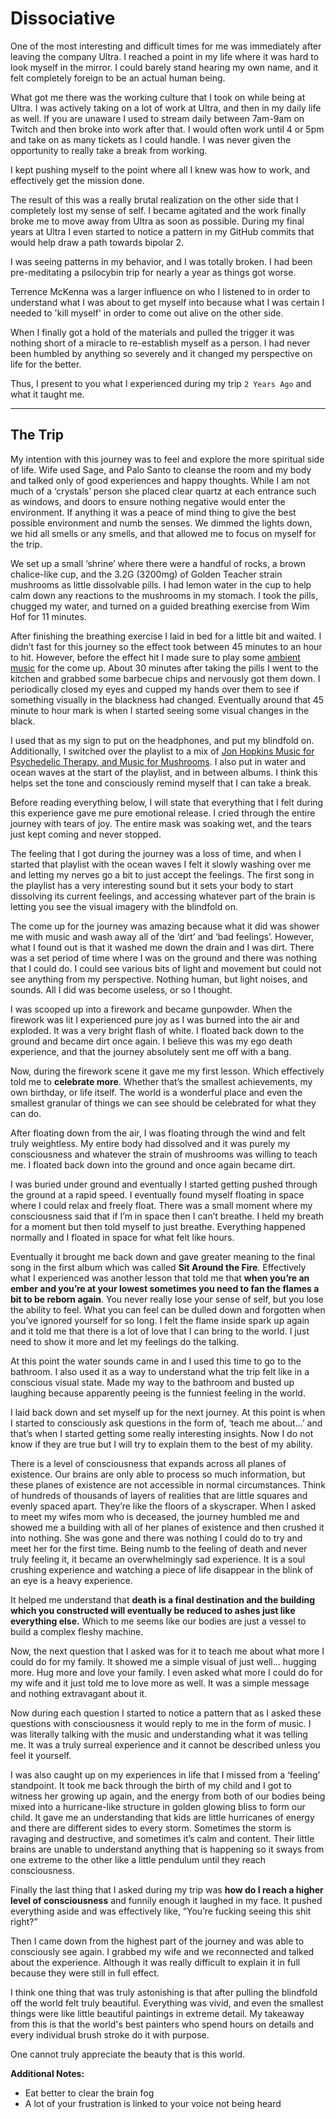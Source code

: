 # Dissociative

One of the most interesting and difficult times for me was immediately after leaving the company Ultra. I reached a point in my life where it was hard to look myself in the mirror. I could barely stand hearing my own name, and it felt completely foreign to be an actual human being.

What got me there was the working culture that I took on while being at Ultra. I was actively taking on a lot of work at Ultra, and then in my daily life as well. If you are unaware I used to stream daily between 7am-9am on Twitch and then broke into work after that. I would often work until 4 or 5pm and take on as many tickets as I could handle. I was never given the opportunity to really take a break from working. 

I kept pushing myself to the point where all I knew was how to work, and effectively get the mission done.

The result of this was a really brutal realization on the other side that I completely lost my sense of self. I became agitated and the work finally broke me to move away from Ultra as soon as possible. During my final years at Ultra I even started to notice a pattern in my GitHub commits that would help draw a path towards bipolar 2.

I was seeing patterns in my behavior, and I was totally broken. I had been pre-meditating a psilocybin trip for nearly a year as things got worse.

Terrence McKenna was a larger influence on who I listened to in order to understand what I was about to get myself into because what I was certain I needed to 'kill myself' in order to come out alive on the other side.

When I finally got a hold of the materials and pulled the trigger it was nothing short of a miracle to re-establish myself as a person. I had never been humbled by anything so severely and it changed my perspective on life for the better.

Thus, I present to you what I experienced during my trip `2 Years Ago` and what it taught me.

---

## The Trip

My intention with this journey was to feel and explore the more spiritual side of life. Wife used Sage, and Palo Santo to cleanse the room and my body and talked only of good experiences and happy thoughts. While I am not much of a ‘crystals’ person she placed clear quartz at each entrance such as windows, and doors to ensure nothing negative would enter the environment. If anything it was a peace of mind thing to give the best possible environment and numb the senses. We dimmed the lights down, we hid all smells or any smells, and that allowed me to focus on myself for the trip.

We set up a small ‘shrine’ where there were a handful of rocks, a brown chalice-like cup, and the 3.2G (3200mg) of Golden Teacher strain mushrooms as little dissolvable pills. I had lemon water in the cup to help calm down any reactions to the mushrooms in my stomach. I took the pills, chugged my water, and turned on a guided breathing exercise from Wim Hof for 11 minutes.

After finishing the breathing exercise I laid in bed for a little bit and waited. I didn’t fast for this journey so the effect took between 45 minutes to an hour to hit. However, before the effect hit I made sure to play some [ambient music](https://open.spotify.com/playlist/37i9dQZF1DXdf43Md5h6cE?si=3f8c11d94038485b) for the come up. About 30 minutes after taking the pills I went to the kitchen and grabbed some barbecue chips and nervously got them down. I periodically closed my eyes and cupped my hands over them to see if something visually in the blackness had changed. Eventually around that 45 minute to hour mark is when I started seeing some visual changes in the black.

I used that as my sign to put on the headphones, and put my blindfold on. Additionally, I switched over the playlist to a mix of [Jon Hopkins Music for Psychedelic Therapy, and Music for Mushrooms](https://open.spotify.com/playlist/3BCwZBy0fe28SxyLRDc3xq?si=c68b63f281094cea). I also put in water and ocean waves at the start of the playlist, and in between albums. I think this helps set the tone and consciously remind myself that I can take a break.

Before reading everything below, I will state that everything that I felt during this experience gave me pure emotional release. I cried through the entire journey with tears of joy. The entire mask was soaking wet, and the tears just kept coming and never stopped.

The feeling that I got during the journey was a loss of time, and when I started that playlist with the ocean waves I felt it slowly washing over me and letting my nerves go a bit to just accept the feelings. The first song in the playlist has a very interesting sound but it sets your body to start dissolving its current feelings, and accessing whatever part of the brain is letting you see the visual imagery with the blindfold on.

The come up for the journey was amazing because what it did was shower me with music and wash away all of the ‘dirt’ and ‘bad feelings’. However, what I found out is that it washed me down the drain and I was dirt. There was a set period of time where I was on the ground and there was nothing that I could do. I could see various bits of light and movement but could not see anything from my perspective. Nothing human, but light noises, and sounds. All I did was become useless, or so I thought.

I was scooped up into a firework and became gunpowder. When the firework was lit I experienced pure joy as I was burned into the air and exploded. It was a very bright flash of white. I floated back down to the ground and became dirt once again. I believe this was my ego death experience, and that the journey absolutely sent me off with a bang.

Now, during the firework scene it gave me my first lesson. Which effectively told me to **celebrate more**. Whether that’s the smallest achievements, my own birthday, or life itself. The world is a wonderful place and even the smallest granular of things we can see should be celebrated for what they can do.

After floating down from the air, I was floating through the wind and felt truly weightless. My entire body had dissolved and it was purely my consciousness and whatever the strain of mushrooms was willing to teach me. I floated back down into the ground and once again became dirt.

I was buried under ground and eventually I started getting pushed through the ground at a rapid speed. I eventually found myself floating in space where I could relax and freely float. There was a small moment where my consciousness said that if I’m in space then I can’t breathe. I held my breath for a moment but then told myself to just breathe. Everything happened normally and I floated in space for what felt like hours.

Eventually it brought me back down and gave greater meaning to the final song in the first album which was called **Sit Around the Fire**. Effectively what I experienced was another lesson that told me that **when you’re an ember and you’re at your lowest sometimes you need to fan the flames a bit to be reborn again**. You never really lose your sense of self, but you lose the ability to feel. What you can feel can be dulled down and forgotten when you’ve ignored yourself for so long. I felt the flame inside spark up again and it told me that there is a lot of love that I can bring to the world. I just need to show it more and let my feelings do the talking.

At this point the water sounds came in and I used this time to go to the bathroom. I also used it as a way to understand what the trip felt like in a conscious visual state. Made my way to the bathroom and busted up laughing because apparently peeing is the funniest feeling in the world.

I laid back down and set myself up for the next journey. At this point is when I started to consciously ask questions in the form of, ‘teach me about…’ and that’s when I started getting some really interesting insights. Now I do not know if they are true but I will try to explain them to the best of my ability.

There is a level of consciousness that expands across all planes of existence. Our brains are only able to process so much information, but these planes of existence are not accessible in normal circumstances. Think of hundreds of thousands of layers of realities that are little squares and evenly spaced apart. They’re like the floors of a skyscraper. When I asked to meet my wifes mom who is deceased, the journey humbled me and showed me a building with all of her planes of existence and then crushed it into nothing. She was gone and there was nothing I could do to try and meet her for the first time. Being numb to the feeling of death and never truly feeling it, it became an overwhelmingly sad experience. It is a soul crushing experience and watching a piece of life disappear in the blink of an eye is a heavy experience.

It helped me understand that **death is a final destination and the building which you constructed will eventually be reduced to ashes just like everything else.** Which to me seems like our bodies are just a vessel to build a complex fleshy machine.

Now, the next question that I asked was for it to teach me about what more I could do for my family. It showed me a simple visual of just well… hugging more. Hug more and love your family. I even asked what more I could do for my wife and it just told me to love more as well. It was a simple message and nothing extravagant about it.

Now during each question I started to notice a pattern that as I asked these questions with consciousness it would reply to me in the form of music. I was literally talking with the music and understanding what it was telling me. It was a truly surreal experience and it cannot be described unless you feel it yourself.

I was also caught up on my experiences in life that I missed from a ‘feeling’ standpoint. It took me back through the birth of my child and I got to witness her growing up again, and the energy from both of our bodies being mixed into a hurricane-like structure in golden glowing bliss to form our child. It gave me an understanding that kids are little hurricanes of energy and there are different sides to every storm. Sometimes the storm is ravaging and destructive, and sometimes it’s calm and content. Their little brains are unable to understand anything that is happening so it sways from one extreme to the other like a little pendulum until they reach consciousness.

Finally the last thing that I asked during my trip was **how do I reach a higher level of consciousness** and funnily enough it laughed in my face. It pushed everything aside and was effectively like, “You’re fucking seeing this shit right?”

Then I came down from the highest part of the journey and was able to consciously see again. I grabbed my wife and we reconnected and talked about the experience. Although it was really difficult to explain it in full because they were still in full effect.

I think one thing that was truly astonishing is that after pulling the blindfold off the world felt truly beautiful. Everything was vivid, and even the smallest things were like little beautiful paintings in extreme detail. My takeaway from this is that the world's best painters who spend hours on details and every individual brush stroke do it with purpose. 

One cannot truly appreciate the beauty that is this world.

**Additional Notes:**
* Eat better to clear the brain fog
* A lot of your frustration is linked to your voice not being heard
